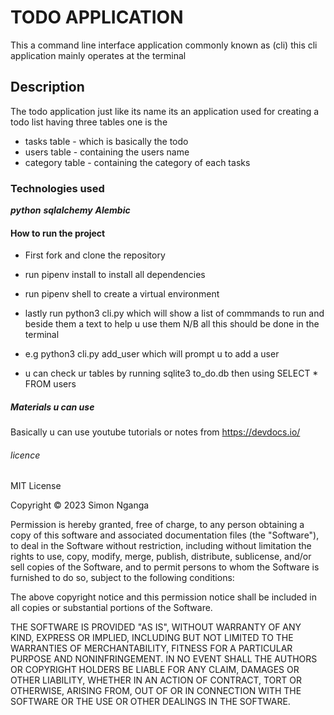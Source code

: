 # TODO APPLICATION

This a  command line  interface application commonly known as (cli) this  cli   application  mainly operates at the terminal

## Description

The todo  application just like its name its an application used for creating a todo list having three tables  one  is the

- tasks table - which is basically the todo
- users table  - containing the users  name
- category table - containing  the category of each tasks

### Technologies used

***python***
***sqlalchemy***
***Alembic***

#### How to run the project

- First fork and clone the repository
- run pipenv install to install all dependencies
- run pipenv shell to create a virtual environment
- lastly run python3 cli.py which will show a list of commmands to run  and beside them a text  to help u use them
N/B all this should be done in the terminal
- e.g python3 cli.py  add_user
which will prompt u to add a user

- u can check ur tables  by running  sqlite3 to_do.db then using SELECT * FROM users

##### Materials u can use

Basically u can use youtube tutorials or notes  from <https://devdocs.io/>

###### licence

MIT License

Copyright © 2023 Simon Nganga

Permission is hereby granted, free of charge, to any person obtaining a copy of this software and associated documentation files (the "Software"), to deal in the Software without restriction, including without limitation the rights to use, copy, modify, merge, publish, distribute, sublicense, and/or sell copies of the Software, and to permit persons to whom the Software is furnished to do so, subject to the following conditions:

The above copyright notice and this permission notice shall be included in all copies or substantial portions of the Software.

THE SOFTWARE IS PROVIDED "AS IS", WITHOUT WARRANTY OF ANY KIND, EXPRESS OR IMPLIED, INCLUDING BUT NOT LIMITED TO THE WARRANTIES OF MERCHANTABILITY, FITNESS FOR A PARTICULAR PURPOSE AND NONINFRINGEMENT. IN NO EVENT SHALL THE AUTHORS OR COPYRIGHT HOLDERS BE LIABLE FOR ANY CLAIM, DAMAGES OR OTHER LIABILITY, WHETHER IN AN ACTION OF CONTRACT, TORT OR OTHERWISE, ARISING FROM, OUT OF OR IN CONNECTION WITH THE SOFTWARE OR THE USE OR OTHER DEALINGS IN THE SOFTWARE.
